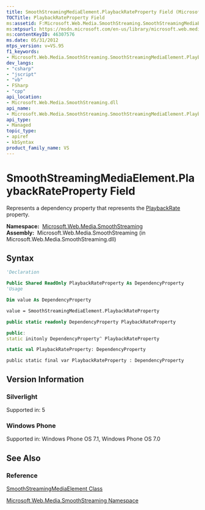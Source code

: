 ```yaml
---
title: SmoothStreamingMediaElement.PlaybackRateProperty Field (Microsoft.Web.Media.SmoothStreaming)
TOCTitle: PlaybackRateProperty Field
ms:assetid: F:Microsoft.Web.Media.SmoothStreaming.SmoothStreamingMediaElement.PlaybackRateProperty
ms:mtpsurl: https://msdn.microsoft.com/en-us/library/microsoft.web.media.smoothstreaming.smoothstreamingmediaelement.playbackrateproperty(v=VS.95)
ms:contentKeyID: 46307576
ms.date: 05/31/2012
mtps_version: v=VS.95
f1_keywords:
- Microsoft.Web.Media.SmoothStreaming.SmoothStreamingMediaElement.PlaybackRateProperty
dev_langs:
- "csharp"
- "jscript"
- "vb"
- FSharp
- "cpp"
api_location:
- Microsoft.Web.Media.SmoothStreaming.dll
api_name:
- Microsoft.Web.Media.SmoothStreaming.SmoothStreamingMediaElement.PlaybackRateProperty
api_type:
- Managed
topic_type:
- apiref
- kbSyntax
product_family_name: VS
---
```


# SmoothStreamingMediaElement.PlaybackRateProperty Field

Represents a dependency property that represents the [PlaybackRate](smoothstreamingmediaelement-playbackrate-property-microsoft-web-media-smoothstreaming_1.md) property.

**Namespace:**  [Microsoft.Web.Media.SmoothStreaming](microsoft-web-media-smoothstreaming-namespace_1.md)  
**Assembly:**  Microsoft.Web.Media.SmoothStreaming (in Microsoft.Web.Media.SmoothStreaming.dll)

## Syntax

```vb
'Declaration

Public Shared ReadOnly PlaybackRateProperty As DependencyProperty
'Usage

Dim value As DependencyProperty

value = SmoothStreamingMediaElement.PlaybackRateProperty
```

```csharp
public static readonly DependencyProperty PlaybackRateProperty
```

```cpp
public:
static initonly DependencyProperty^ PlaybackRateProperty
```

``` fsharp
static val PlaybackRateProperty: DependencyProperty
```

```jscript
public static final var PlaybackRateProperty : DependencyProperty
```

## Version Information

### Silverlight

Supported in: 5  

### Windows Phone

Supported in: Windows Phone OS 7.1, Windows Phone OS 7.0  

## See Also

### Reference

[SmoothStreamingMediaElement Class](smoothstreamingmediaelement-class-microsoft-web-media-smoothstreaming_1.md)

[Microsoft.Web.Media.SmoothStreaming Namespace](microsoft-web-media-smoothstreaming-namespace_1.md)

